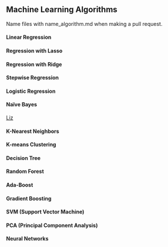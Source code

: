 ## Machine Learning Algorithms

Name files with name_algorithm.md when making a pull request.

#### Linear Regression


#### Regression with Lasso


#### Regression with Ridge


#### Stepwise Regression


#### Logistic Regression


#### Naïve Bayes
[Liz](link_to_file)

#### K-Nearest Neighbors


#### K-means Clustering


#### Decision Tree


#### Random Forest


#### Ada-Boost


#### Gradient Boosting


#### SVM (Support Vector Machine)


#### PCA (Principal Component Analysis)


#### Neural Networks
